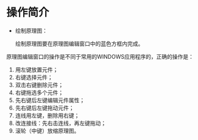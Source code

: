 # 操作简介

+  绘制原理图：

    绘制原理图要在原理图编辑窗口中的蓝色方框内完成。
    

原理图编辑窗口的操作是不同于常用的WINDOWS应用程序的，正确的操作是：
1. 用左键放置元件；
2. 右键选择元件；
3. 双击右键删除元件；
4. 右键拖选多个元件；
5. 先右键后左键编辑元件属性；
6. 先右键后左键拖动元件；
7. 连线用左键，删除用右键；
8. 改连接线：先右击连线，再左键拖动；
9. 滚轮（中键）放缩原理图。
